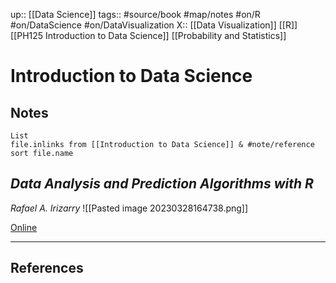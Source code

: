 up:: [[Data Science]]
tags:: #source/book #map/notes #on/R #on/DataScience #on/DataVisualization 
X:: [[Data Visualization]]  [[R]]  [[PH125 Introduction to Data Science]] [[Probability and Statistics]]

# Introduction to Data Science

## Notes

```dataview
List 
file.inlinks from [[Introduction to Data Science]] & #note/reference 
sort file.name
```

## _Data Analysis and Prediction Algorithms with R_

_Rafael A. Irizarry_
![[Pasted image 20230328164738.png]]

[Online](http://rafalab.dfci.harvard.edu/dsbook/)


---
## References

